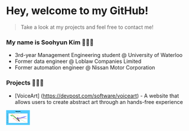 # Hey, welcome to my GitHub!
> Take a look at my projects and feel free to contact me!

### My name is Soohyun Kim 👩🏻‍💻
- 3rd-year Management Engineering student @ University of Waterloo
- Former data engineer @ Loblaw Companies Limited
- Former automation engineer @ Nissan Motor Corporation

### Projects 🙋🏻‍♀️
- [VoiceArt] (https://devpost.com/software/voiceart) - A website that allows users to create abstract art through an hands-free experience
<img src="image/VoiceArt.png" height="40px">
